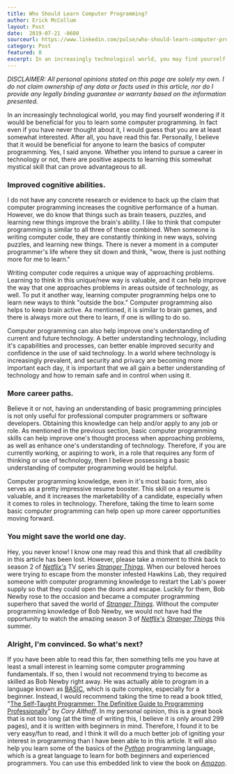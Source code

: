 ```yaml
---
title: Who Should Learn Computer Programming?
author: Erick McCollum
layout: Post
date:  2019-07-21 -0600
sourceurl: https://www.linkedin.com/pulse/who-should-learn-computer-programming-frederick-erick-mccollum/
category: Post
featured: 0
excerpt: In an increasingly technological world, you may find yourself wondering if it would be beneficial for you to learn some computer programming. In fact even if you have never thought about it, I would guess that you are at least somewhat interested. After all, you have read this far.
---
```


*DISCLAIMER: All personal opinions stated on this page are solely my own. I do not claim ownership of any data or facts used in this article, nor do I provide any legally binding guarantee or warranty based on the information presented.*

In an increasingly technological world, you may find yourself wondering if it would be beneficial for you to learn some computer programming. In fact even if you have never thought about it, I would guess that you are at least somewhat interested. After all, you have read this far. Personally, I believe that it would be beneficial for anyone to learn the basics of computer programming. Yes, I said anyone. Whether you intend to pursue a career in technology or not, there are positive aspects to learning this somewhat mystical skill that can prove advantageous to all.

### Improved cognitive abilities.

I do not have any concrete research or evidence to back up the claim that computer programming increases the cognitive performance of a human. However, we do know that things such as brain teasers, puzzles, and learning new things improve the brain's ability. I like to think that computer programming is similar to all three of these combined. When someone is writing computer code, they are constantly thinking in new ways, solving puzzles, and learning new things. There is never a moment in a computer programmer's life where they sit down and think, "wow, there is just nothing more for me to learn."

Writing computer code requires a unique way of approaching problems. Learning to think in this unique/new way is valuable, and it can help improve the way that one approaches problems in areas outside of technology, as well. To put it another way, learning computer programming helps one to learn new ways to think "outside the box." Computer programming also helps to keep brain active. As mentioned, it is similar to brain games, and there is always more out there to learn, if one is willing to do so.

Computer programming can also help improve one's understanding of current and future technology. A better understanding technology, including it's capabilities and processes, can better enable improved security and confidence in the use of said technology. In a world where technology is increasingly prevalent, and security and privacy are becoming more important each day, it is important that we all gain a better understanding of technology and how to remain safe and in control when using it.

### More career paths.

Believe it or not, having an understanding of basic programming principles is not only useful for professional computer programmers or software developers. Obtaining this knowledge can help and/or apply to any job or role. As mentioned in the previous section, basic computer programming skills can help improve one's thought process when approaching problems, as well as enhance one's understanding of technology. Therefore, if you are currently working, or aspiring to work, in a role that requires any form of thinking or use of technology, then I believe possessing a basic understanding of computer programming would be helpful.

Computer programming knowledge, even in it's most basic form, also serves as a pretty impressive resume booster. This skill on a resume is valuable, and it increases the marketability of a candidate, especially when it comes to roles in technology. Therefore, taking the time to learn some basic computer programming can help open up more career opportunities moving forward.

### You might save the world one day.

Hey, you never know! I know one may read this and think that all credibility in this article has been lost. However, please take a moment to think back to season 2 of *[Netflix's](https://www.netflix.com)* TV series *[Stranger Things](https://www.netflix.com/title/80057281)*. When our beloved heroes were trying to escape from the monster infested Hawkins Lab, they required someone with computer programming knowledge to restart the Lab's power supply so that they could open the doors and escape. Luckily for them, Bob Newby rose to the occasion and became a computer programming superhero that saved the world of *[Stranger Things](https://www.netflix.com/title/80057281)*. Without the computer programming knowledge of Bob Newby, we would not have had the opportunity to watch the amazing season 3 of *[Netflix's](https://www.netflix.com)* *[Stranger Things](https://www.netflix.com/title/80057281)* this summer.

### Alright, I'm convinced. So what's next?

If you have been able to read this far, then something tells me you have at least a small interest in learning some computer programming fundamentals. If so, then I would not recommend trying to become as skilled as Bob Newby right away. He was actually able to program in a language known as [BASIC](https://en.wikipedia.org/wiki/BASIC), which is quite complex, especially for a beginner. Instead, I would recommend taking the time to read a book titled, "[The Self-Taught Programmer: The Definitive Guide to Programming Professionally](https://www.amazon.com/Self-Taught-Programmer-Definitive-Programming-Professionally-ebook/dp/B01M01YDQA)" by *Cory Althoff*. In my personal opinion, this is a great book that is not too long (at the time of writing this, I believe it is only around 299 pages), and it is written with beginners in mind. Therefore, I found it to be very easy/fun to read, and I think it will do a much better job of igniting your interest in programming than I have been able to in this article. It will also help you learn some of the basics of the *[Python](https://www.python.org/)* programming language, which is a great language to learn for both beginners and experienced programmers. You can use this embedded link to view the book on *[Amazon](https://www.amazon.com/Self-Taught-Programmer-Definitive-Programming-Professionally-ebook/dp/B01M01YDQA)*.
